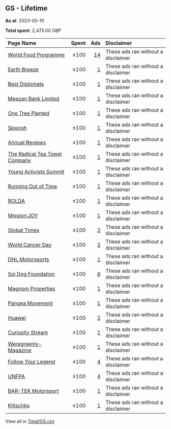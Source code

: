 ## GS - Lifetime
**As at**: 2023-05-10

**Total spent**: 2,475.00 GBP

|Page Name|Spent|Ads|Disclaimer|
|:---|---:|---:|:---|
|[World Food Programme](https://www.facebook.com/28312410177)|≤100|[14](https://www.facebook.com/ads/library/?active_status=all&ad_type=political_and_issue_ads&country=GS&view_all_page_id=28312410177&search_type=page&media_type=all)|These ads ran without a disclaimer|
|[Earth Breeze](https://www.facebook.com/104622121026372)|≤100|[1](https://www.facebook.com/ads/library/?active_status=all&ad_type=political_and_issue_ads&country=GS&view_all_page_id=104622121026372&search_type=page&media_type=all)|These ads ran without a disclaimer|
|[Best Diplomats](https://www.facebook.com/102093685620627)|≤100|[1](https://www.facebook.com/ads/library/?active_status=all&ad_type=political_and_issue_ads&country=GS&view_all_page_id=102093685620627&search_type=page&media_type=all)|These ads ran without a disclaimer|
|[Meezan Bank Limited](https://www.facebook.com/195457563804483)|≤100|[1](https://www.facebook.com/ads/library/?active_status=all&ad_type=political_and_issue_ads&country=GS&view_all_page_id=195457563804483&search_type=page&media_type=all)|These ads ran without a disclaimer|
|[One Tree Planted](https://www.facebook.com/134571176638205)|≤100|[1](https://www.facebook.com/ads/library/?active_status=all&ad_type=political_and_issue_ads&country=GS&view_all_page_id=134571176638205&search_type=page&media_type=all)|These ads ran without a disclaimer|
|[Skwosh](https://www.facebook.com/1637633496519742)|≤100|[1](https://www.facebook.com/ads/library/?active_status=all&ad_type=political_and_issue_ads&country=GS&view_all_page_id=1637633496519742&search_type=page&media_type=all)|These ads ran without a disclaimer|
|[Annual Reviews](https://www.facebook.com/19595510126)|≤100|[1](https://www.facebook.com/ads/library/?active_status=all&ad_type=political_and_issue_ads&country=GS&view_all_page_id=19595510126&search_type=page&media_type=all)|These ads ran without a disclaimer|
|[The Radical Tea Towel Company](https://www.facebook.com/242351902481164)|≤100|[1](https://www.facebook.com/ads/library/?active_status=all&ad_type=political_and_issue_ads&country=GS&view_all_page_id=242351902481164&search_type=page&media_type=all)|These ads ran without a disclaimer|
|[Young Activists Summit](https://www.facebook.com/105363750882345)|≤100|[1](https://www.facebook.com/ads/library/?active_status=all&ad_type=political_and_issue_ads&country=GS&view_all_page_id=105363750882345&search_type=page&media_type=all)|These ads ran without a disclaimer|
|[Running Out of Time](https://www.facebook.com/279083325560817)|≤100|[1](https://www.facebook.com/ads/library/?active_status=all&ad_type=political_and_issue_ads&country=GS&view_all_page_id=279083325560817&search_type=page&media_type=all)|These ads ran without a disclaimer|
|[ROLDA](https://www.facebook.com/98673036962)|≤100|[1](https://www.facebook.com/ads/library/?active_status=all&ad_type=political_and_issue_ads&country=GS&view_all_page_id=98673036962&search_type=page&media_type=all)|These ads ran without a disclaimer|
|[Mission:JOY](https://www.facebook.com/105474945042875)|≤100|[1](https://www.facebook.com/ads/library/?active_status=all&ad_type=political_and_issue_ads&country=GS&view_all_page_id=105474945042875&search_type=page&media_type=all)|These ads ran without a disclaimer|
|[Global Times](https://www.facebook.com/115591005188475)|≤100|[2](https://www.facebook.com/ads/library/?active_status=all&ad_type=political_and_issue_ads&country=GS&view_all_page_id=115591005188475&search_type=page&media_type=all)|These ads ran without a disclaimer|
|[World Cancer Day](https://www.facebook.com/310943025606302)|≤100|[2](https://www.facebook.com/ads/library/?active_status=all&ad_type=political_and_issue_ads&country=GS&view_all_page_id=310943025606302&search_type=page&media_type=all)|These ads ran without a disclaimer|
|[DHL Motorsports](https://www.facebook.com/121350964566751)|≤100|[1](https://www.facebook.com/ads/library/?active_status=all&ad_type=political_and_issue_ads&country=GS&view_all_page_id=121350964566751&search_type=page&media_type=all)|These ads ran without a disclaimer|
|[Soi Dog Foundation](https://www.facebook.com/108625789179165)|≤100|[6](https://www.facebook.com/ads/library/?active_status=all&ad_type=political_and_issue_ads&country=GS&view_all_page_id=108625789179165&search_type=page&media_type=all)|These ads ran without a disclaimer|
|[Magnom Properties](https://www.facebook.com/100432322646591)|≤100|[1](https://www.facebook.com/ads/library/?active_status=all&ad_type=political_and_issue_ads&country=GS&view_all_page_id=100432322646591&search_type=page&media_type=all)|These ads ran without a disclaimer|
|[Pangea Movement](https://www.facebook.com/2227002420885356)|≤100|[1](https://www.facebook.com/ads/library/?active_status=all&ad_type=political_and_issue_ads&country=GS&view_all_page_id=2227002420885356&search_type=page&media_type=all)|These ads ran without a disclaimer|
|[Huawei](https://www.facebook.com/119405895873)|≤100|[2](https://www.facebook.com/ads/library/?active_status=all&ad_type=political_and_issue_ads&country=GS&view_all_page_id=119405895873&search_type=page&media_type=all)|These ads ran without a disclaimer|
|[Curiosity Stream](https://www.facebook.com/565108056966122)|≤100|[1](https://www.facebook.com/ads/library/?active_status=all&ad_type=political_and_issue_ads&country=GS&view_all_page_id=565108056966122&search_type=page&media_type=all)|These ads ran without a disclaimer|
|[Weregreenly- Magazine](https://www.facebook.com/100374392742057)|≤100|[1](https://www.facebook.com/ads/library/?active_status=all&ad_type=political_and_issue_ads&country=GS&view_all_page_id=100374392742057&search_type=page&media_type=all)|These ads ran without a disclaimer|
|[Follow Your Legend](https://www.facebook.com/1917715138510680)|≤100|[4](https://www.facebook.com/ads/library/?active_status=all&ad_type=political_and_issue_ads&country=GS&view_all_page_id=1917715138510680&search_type=page&media_type=all)|These ads ran without a disclaimer|
|[UNFPA](https://www.facebook.com/158714780827513)|≤100|[4](https://www.facebook.com/ads/library/?active_status=all&ad_type=political_and_issue_ads&country=GS&view_all_page_id=158714780827513&search_type=page&media_type=all)|These ads ran without a disclaimer|
|[BAR-TEK Motorsport](https://www.facebook.com/175889425769412)|≤100|[1](https://www.facebook.com/ads/library/?active_status=all&ad_type=political_and_issue_ads&country=GS&view_all_page_id=175889425769412&search_type=page&media_type=all)|These ads ran without a disclaimer|
|[Klitschko](https://www.facebook.com/285530825204)|≤100|[1](https://www.facebook.com/ads/library/?active_status=all&ad_type=political_and_issue_ads&country=GS&view_all_page_id=285530825204&search_type=page&media_type=all)|These ads ran without a disclaimer|

View all in [Total/GS.csv](../../MetaData/Total/GS.csv)
